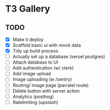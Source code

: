 # T3 Gallery


## TODO

- [x] Make it deploy
- [x] Scaffold basic ui with mock data
- [x] Tidy up build process
- [ ] Actually set up a database (versel postgres)
- [ ] Attach database to UI  
- [ ] Add authentication (w/ clerk)
- [ ] Add image upload
- [ ] Image uploading (w /sentry)
- [ ] Routing/ image page (parralel route)
- [ ] Delete button with server action
- [ ] Analytics (posthog)
- [ ] Ratelimiting (upstash)